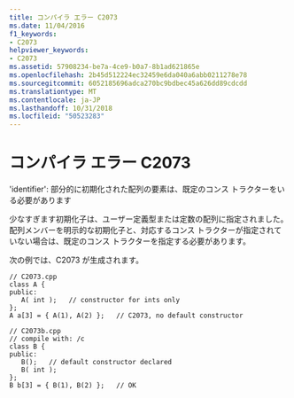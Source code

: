 ```yaml
---
title: コンパイラ エラー C2073
ms.date: 11/04/2016
f1_keywords:
- C2073
helpviewer_keywords:
- C2073
ms.assetid: 57908234-be7a-4ce9-b0a7-8b1ad621865e
ms.openlocfilehash: 2b45d512224ec32459e6da040a6abb0211278e78
ms.sourcegitcommit: 6052185696adca270bc9bdbec45a626dd89cdcdd
ms.translationtype: MT
ms.contentlocale: ja-JP
ms.lasthandoff: 10/31/2018
ms.locfileid: "50523283"
---
```

# <a name="compiler-error-c2073"></a>コンパイラ エラー C2073

'identifier': 部分的に初期化された配列の要素は、既定のコンス トラクターをいる必要があります

少なすぎます初期化子は、ユーザー定義型または定数の配列に指定されました。 配列メンバーを明示的な初期化子と、対応するコンス トラクターが指定されていない場合は、既定のコンス トラクターを指定する必要があります。

次の例では、C2073 が生成されます。

```
// C2073.cpp
class A {
public:
   A( int );   // constructor for ints only
};
A a[3] = { A(1), A(2) };   // C2073, no default constructor
```

```
// C2073b.cpp
// compile with: /c
class B {
public:
   B();   // default constructor declared
   B( int );
};
B b[3] = { B(1), B(2) };   // OK
```